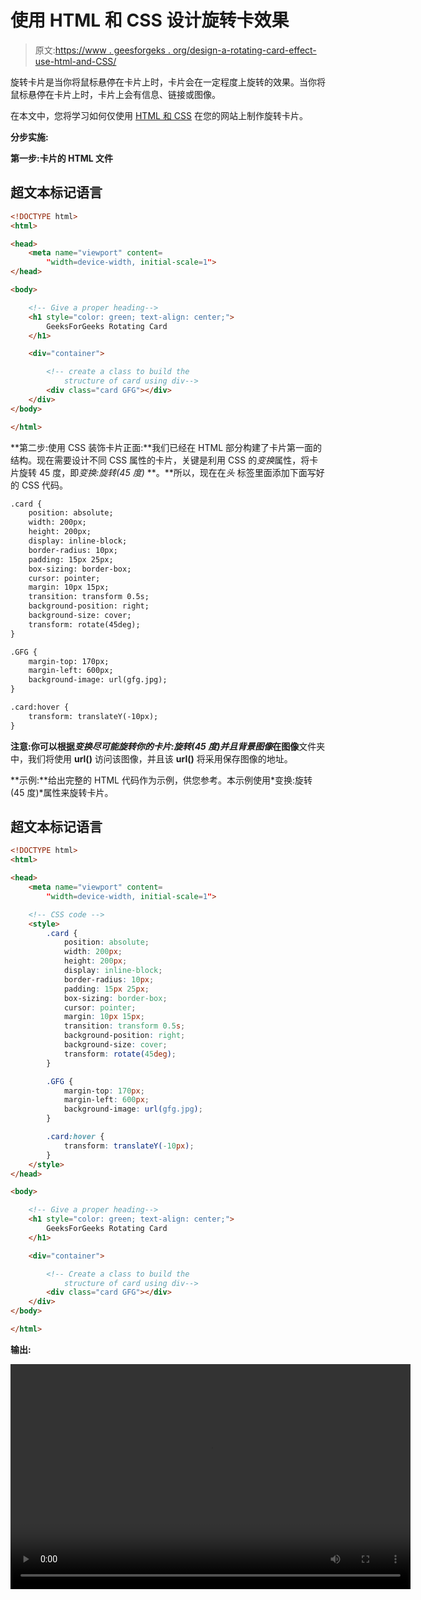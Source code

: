 # 使用 HTML 和 CSS 设计旋转卡效果

> 原文:[https://www . geesforgeks . org/design-a-rotating-card-effect-use-html-and-CSS/](https://www.geeksforgeeks.org/design-a-rotating-card-effect-using-html-and-css/)

旋转卡片是当你将鼠标悬停在卡片上时，卡片会在一定程度上旋转的效果。当你将鼠标悬停在卡片上时，卡片上会有信息、链接或图像。

在本文中，您将学习如何仅使用 [HTML 和 CSS](https://www.geeksforgeeks.org/introduction-to-html-css-learn-to-design-your-first-website-in-just-1-week/) 在您的网站上制作旋转卡片。

**分步实施:**

**第一步:卡片的 HTML 文件**

## 超文本标记语言

```html
<!DOCTYPE html>
<html>

<head>
    <meta name="viewport" content=
        "width=device-width, initial-scale=1">
</head>

<body>

    <!-- Give a proper heading-->
    <h1 style="color: green; text-align: center;">
        GeeksForGeeks Rotating Card
    </h1>

    <div="container">

        <!-- create a class to build the 
            structure of card using div-->
        <div class="card GFG"></div>
    </div>
</body>

</html>
```

**第二步:使用 CSS 装饰卡片正面:**我们已经在 HTML 部分构建了卡片第一面的结构。现在需要设计不同 CSS 属性的卡片，关键是利用 CSS 的*变换*属性，将卡片旋转 45 度，即*变换:旋转(45 度)* **。**所以，现在在*头* 标签里面添加下面写好的 CSS 代码。

```html
.card {
    position: absolute;
    width: 200px;
    height: 200px;
    display: inline-block;
    border-radius: 10px;
    padding: 15px 25px;
    box-sizing: border-box;
    cursor: pointer;
    margin: 10px 15px;
    transition: transform 0.5s;
    background-position: right;
    background-size: cover;
    transform: rotate(45deg);
}

.GFG {
    margin-top: 170px;
    margin-left: 600px;
    background-image: url(gfg.jpg);
}

.card:hover {
    transform: translateY(-10px);
}
```

**注意:**你可以根据*变换尽可能旋转你的卡片:旋转(45 度)*并且*背景图像*在**图像**文件夹中，我们将使用 **url()** 访问该图像，并且该 **url()** 将采用保存图像的地址。

**示例:**给出完整的 HTML 代码作为示例，供您参考。本示例使用*变换:旋转(45 度)*属性来旋转卡片。

## 超文本标记语言

```html
<!DOCTYPE html>
<html>

<head>
    <meta name="viewport" content=
        "width=device-width, initial-scale=1">

    <!-- CSS code -->
    <style>
        .card {
            position: absolute;
            width: 200px;
            height: 200px;
            display: inline-block;
            border-radius: 10px;
            padding: 15px 25px;
            box-sizing: border-box;
            cursor: pointer;
            margin: 10px 15px;
            transition: transform 0.5s;
            background-position: right;
            background-size: cover;
            transform: rotate(45deg);
        }

        .GFG {
            margin-top: 170px;
            margin-left: 600px;
            background-image: url(gfg.jpg);
        }

        .card:hover {
            transform: translateY(-10px);
        }
    </style>
</head>

<body>

    <!-- Give a proper heading-->
    <h1 style="color: green; text-align: center;">
        GeeksForGeeks Rotating Card
    </h1>

    <div="container">

        <!-- Create a class to build the 
            structure of card using div-->
        <div class="card GFG"></div>
    </div>
</body>

</html>
```

**输出:**

<video class="wp-video-shortcode" id="video-555468-1" width="640" height="360" preload="metadata" controls=""><source type="video/mp4" src="https://media.geeksforgeeks.org/wp-content/uploads/20210206203622/gfgout2-2021-02-06_20.34.26.mp4?_=1">[https://media.geeksforgeeks.org/wp-content/uploads/20210206203622/gfgout2-2021-02-06_20.34.26.mp4](https://media.geeksforgeeks.org/wp-content/uploads/20210206203622/gfgout2-2021-02-06_20.34.26.mp4)</video>